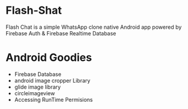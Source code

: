 # Flash-Shat

Flash Chat is a simple WhatsApp clone native Android app powered by Firebase Auth & Firebase Realtime Database

# Android Goodies
<ul>
<li>Firebase Database</li>
<li>android image cropper Library</li>
<li>glide image library</li>
<li>circleimageview</li>
<li>Accessing RunTime Permisions</li>
</ul>

